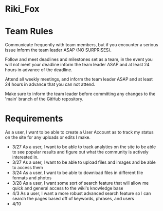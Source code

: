 # Riki_Fox

# Team Rules
Communicate frequently with team members, but if you encounter a serious issue inform the team leader ASAP (NO SURPRISES).

Follow and meet deadlines and milestones set as a team, in the event you will not meet your deadline inform the team leader ASAP and at least 24 hours in advance of the deadline.

Attend all weekly meetings, and inform the team leader ASAP and at least 24 hours in advance that you can not attend.

Make sure to inform the team leader before committing any changes to the 'main' branch of the GitHub repository.

# Requirements
As a user, I want to be able to create a User Account as to track my status on the site for any uploads or edits I make.
- 3/27
As a user, I want to be able to track analytics on the site to be able to see popular results and figure out what the community is actively interested in.
- 3/27
As a user, I want to be able to upload files and images and be able to access them
- 3/24
As a user, I want to be able to download files in different file formats and photos
- 3/28
As a user, I want some sort of search feature that will allow me quick and general access to the wiki's knowledge base
- 4/3
As a user, I want a more robust advanced search feature so I can search the pages based off of keywords, phrases, and users
- 4/10
